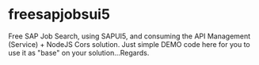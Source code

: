 # freesapjobsui5
Free SAP Job Search, using SAPUI5, and consuming the API Management (Service) + NodeJS Cors solution. Just simple DEMO code here for you to use it as "base" on your solution...Regards.
